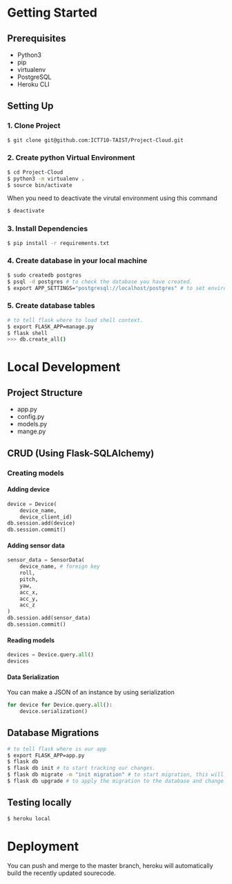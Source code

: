 # Getting Started
## Prerequisites
- Python3 
- pip
- virtualenv
- PostgreSQL
- Heroku CLI

## Setting Up
### 1. Clone Project
```sh
$ git clone git@github.com:ICT710-TAIST/Project-Cloud.git
```
### 2. Create python Virtual Environment
```sh
$ cd Project-Cloud
$ python3 -m virtualenv .
$ source bin/activate
```
When you need to deactivate the virutal environment using this command
```sh
$ deactivate
```
### 3. Install Dependencies
```sh
$ pip install -r requirements.txt
```
### 4. Create database in your local machine
```sh
$ sudo createdb postgres
$ psql -d postgres # to check the database you have created.
$ export APP_SETTINGS="postgresql://localhost/postgres" # to set environment variable.
```

### 5. Create database tables
```sh
# to tell flask where to load shell context.
$ export FLASK_APP=manage.py 
$ flask shell
>>> db.create_all()
```
# Local Development
## Project Structure
- app.py
- config.py
- models.py
- mange.py
## CRUD (Using Flask-SQLAlchemy)
### Creating models
#### Adding device
```python
device = Device(
    device_name, 
    device_client_id)
db.session.add(device)
db.session.commit()
```
#### Adding sensor data
```python
sensor_data = SensorData(
    device_name, # foreign key
    roll,
    pitch,
    yaw,
    acc_x,
    acc_y,
    acc_z
)
db.session.add(sensor_data)
db.session.commit()
```
#### Reading models
```python
devices = Device.query.all()
devices
```
#### Data Serialization
You can make a JSON of an instance by using serialization
```python
for device for Device.query.all():
    device.serialization()
```
## Database Migrations
```sh
# to tell flask where is our app
$ export FLASK_APP=app.py
$ flask db
$ flask db init # to start tracking our changes.
$ flask db migrate -m "init migration" # to start migration, this will create a new directory named migrations that will hold all the history.
$ flask db upgrade # to apply the migration to the database and change schema.
```

## Testing locally
```sh
$ heroku local
```

#  Deployment
You can push and merge to the master branch, heroku will automatically build the recently updated sourecode.
